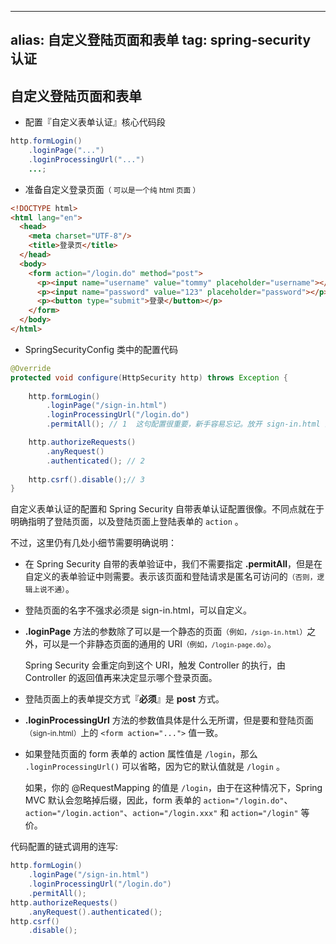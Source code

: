
---
alias: 自定义登陆页面和表单
tag: spring-security 认证
---

## 自定义登陆页面和表单

- 配置『自定义表单认证』核心代码段

```java
http.formLogin()
	.loginPage("...")
	.loginProcessingUrl("...")
	...;
```

- 准备自定义登录页面<small>（ 可以是一个纯 html 页面 ）</small>

``` html
<!DOCTYPE html>
<html lang="en">
  <head>
    <meta charset="UTF-8"/>
    <title>登录页</title>
  </head>
  <body>
    <form action="/login.do" method="post">
      <p><input name="username" value="tommy" placeholder="username"></p>
      <p><input name="password" value="123" placeholder="password"></p>
      <p><button type="submit">登录</button></p>
    </form>
  </body>
</html>
```

- SpringSecurityConfig 类中的配置代码

```java
@Override
protected void configure(HttpSecurity http) throws Exception {
	
    http.formLogin()
        .loginPage("/sign-in.html")
        .loginProcessingUrl("/login.do")
        .permitAll(); // 1  这句配置很重要，新手容易忘记。放开 sign-in.html 的访问权

    http.authorizeRequests()
        .anyRequest()
        .authenticated(); // 2
      
	http.csrf().disable();// 3
}
```

自定义表单认证的配置和 Spring Security 自带表单认证配置很像。不同点就在于明确指明了登陆页面，以及登陆页面上登陆表单的 `action` 。

不过，这里仍有几处小细节需要明确说明：

- 在 Spring Security 自带的表单验证中，我们不需要指定 **.permitAll**，但是在自定义的表单验证中则需要。表示该页面和登陆请求是匿名可访问的<small>（否则，逻辑上说不通）</small>。

- 登陆页面的名字不强求必须是 sign-in.html，可以自定义。

- **.loginPage** 方法的参数除了可以是一个静态的页面<small>（例如，`/sign-in.html`）</small>之外，可以是一个非静态页面的通用的 URI<small>（例如，`/login-page.do`）</small>。

  Spring Security 会重定向到这个 URI，触发 Controller 的执行，由 Controller 的返回值再来决定显示哪个登录页面。

- 登陆页面上的表单提交方式『**必须**』是 **post** 方式。

- **.loginProcessingUrl** 方法的参数值具体是什么无所谓，但是要和登陆页面<small>（sign-in.html）</small>上的 `<form action="...">` 值一致。

- 如果登陆页面的 form 表单的 action 属性值是 `/login`，那么 `.loginProcessingUrl()` 可以省略，因为它的默认值就是 `/login` 。

  如果，你的 @RequestMapping 的值是 `/login`，由于在这种情况下，Spring MVC 默认会忽略掉后缀，因此，form 表单的 `action="/login.do"`、`action="/login.action"`、`action="/login.xxx"` 和 `action="/login"` 等价。

代码配置的链式调用的连写:

```java
http.formLogin()
    .loginPage("/sign-in.html")
    .loginProcessingUrl("/login.do")
    .permitAll();
http.authorizeRequests()
    .anyRequest().authenticated();
http.csrf()
    .disable();
```

